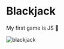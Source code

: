 # Blackjack
My first game is JS 💚



![blackjack](https://user-images.githubusercontent.com/74924358/166100083-e7142e75-93d5-478a-aaa2-d01c1b280e24.gif)

